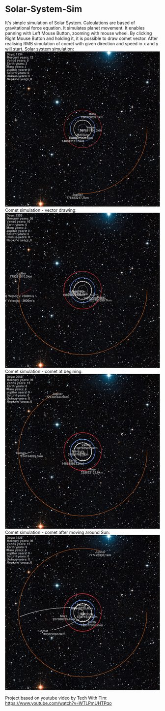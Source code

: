 # Solar-System-Sim
It's simple simulation of Solar System. Calculations are based of gravitational force equation. It simulates planet movement. 
It enables panning with Left Mouse Button, zooming with mouse wheel.
By clicking Right Mouse Button and holding it, it is possible to draw comet vector. After realising RMB simulation of comet with given direction and speed in x and y will start.
Solar system simulation:
![Solar system simulation](https://github.com/Mat9609/Solar-System-Sim/blob/main/images/image1.jpg?raw=true)
Comet simulation - vector drawing:
![Comet simulation - vector](https://github.com/Mat9609/Solar-System-Sim/blob/main/images/image2.jpg?raw=true)
Comet simulation - comet at begining:
![Comet simulation - comet at begining](https://github.com/Mat9609/Solar-System-Sim/blob/main/images/image3.jpg?raw=true)
Comet simulation - comet after moving around Sun:
![Comet simulation - comet after moving around Sun](https://github.com/Mat9609/Solar-System-Sim/blob/main/images/image4.jpg?raw=true)

Project based on youtube video by Tech With Tim:
https://www.youtube.com/watch?v=WTLPmUHTPqo

